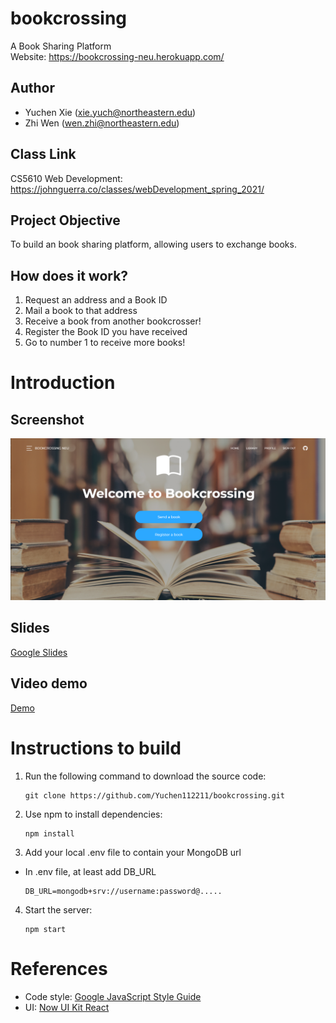 # bookcrossing

A Book Sharing Platform  
Website: https://bookcrossing-neu.herokuapp.com/

## Author

- Yuchen Xie (xie.yuch@northeastern.edu)
- Zhi Wen (wen.zhi@northeastern.edu)

## Class Link

CS5610 Web Development: https://johnguerra.co/classes/webDevelopment_spring_2021/

## Project Objective

To build an book sharing platform, allowing users to exchange books.

## How does it work? 

1. Request an address and a Book ID
2. Mail a book to that address
3. Receive a book from another bookcrosser!
4. Register the Book ID you have received
5. Go to number 1 to receive more books!

# Introduction

## Screenshot
![](https://raw.githubusercontent.com/Yuchen112211/bookcrossing/main/public/img/screenshot-bookcrossing.png)

## Slides 

<!-- TODO -->
[Google Slides]() 

## Video demo

<!-- TODO -->
[Demo]()

# Instructions to build

1. Run the following command to download the source code:

   ```
   git clone https://github.com/Yuchen112211/bookcrossing.git
   ```

2. Use npm to install dependencies:

   ```
   npm install
   ```

3. Add your local .env file to contain your MongoDB url
  - In .env file, at least add DB_URL
    ```
    DB_URL=mongodb+srv://username:password@.....
    ```

4. Start the server:
   ```
   npm start
   ```

# References

- Code style: [Google JavaScript Style Guide](https://google.github.io/styleguide/jsguide.html)
- UI: [Now UI Kit React](https://github.com/creativetimofficial/now-ui-kit-react)